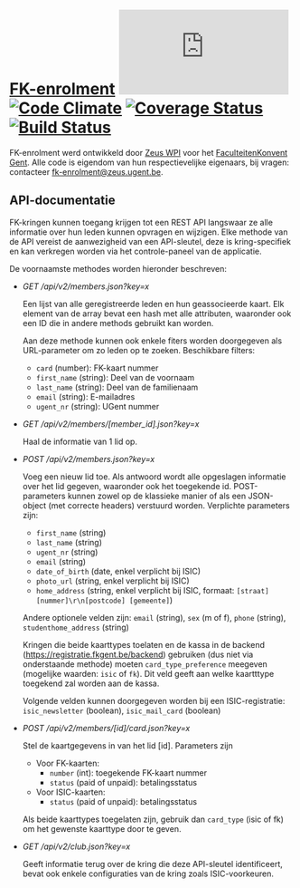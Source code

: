 # [FK-enrolment](https://registratie.fkgent.be) [![Analytics](https://ga-beacon.appspot.com/UA-25444917-6/ZeusWPI/FK-enrolment/README.md?pixel)](https://github.com/igrigorik/ga-beacon) [![Code Climate](https://codeclimate.com/github/ZeusWPI/FK-enrolment/badges/gpa.svg)](https://codeclimate.com/github/ZeusWPI/FK-enrolment) [![Coverage Status](https://coveralls.io/repos/ZeusWPI/FK-enrolment/badge.png?branch=master)](https://coveralls.io/r/ZeusWPI/FK-enrolment) [![Build Status](https://travis-ci.org/ZeusWPI/FK-enrolment.png?branch=master)](https://travis-ci.org/ZeusWPI/FK-enrolment)



FK-enrolment werd ontwikkeld door [Zeus WPI](http://zeus.ugent.be) voor het [FaculteitenKonvent Gent](http://fkgent.be).
Alle code is eigendom van hun respectievelijke eigenaars, bij vragen: contacteer fk-enrolment@zeus.ugent.be.

## API-documentatie

FK-kringen kunnen toegang krijgen tot een REST API langswaar ze alle informatie over hun leden kunnen opvragen en wijzigen. Elke methode van de API vereist de aanwezigheid van een API-sleutel, deze is kring-specifiek en kan verkregen worden via het controle-paneel van de applicatie.

De voornaamste methodes worden hieronder beschreven:

*   *GET /api/v2/members.json?key=x*

    Een lijst van alle geregistreerde leden en hun geassocieerde kaart. Elk element
    van de array bevat een hash met alle attributen, waaronder ook een ID die in andere
    methods gebruikt kan worden.

    Aan deze methode kunnen ook enkele fiters worden doorgegeven als URL-parameter om zo leden op te zoeken. Beschikbare filters:

    * ``card`` (number): FK-kaart nummer
    * ``first_name`` (string): Deel van de voornaam
    * ``last_name`` (string): Deel van de familienaam
    * ``email`` (string): E-mailadres
    * ``ugent_nr`` (string): UGent nummer

*   *GET /api/v2/members/[member_id].json?key=x*

    Haal de informatie van 1 lid op.

*   *POST /api/v2/members.json?key=x*

    Voeg een nieuw lid toe. Als antwoord wordt alle opgeslagen informatie over het lid gegeven, waaronder ook het toegekende id. POST-parameters kunnen zowel op de klassieke manier of als een JSON-object (met correcte headers) verstuurd worden. Verplichte parameters zijn:

    * ``first_name`` (string)
    * ``last_name`` (string)
    * ``ugent_nr`` (string)
    * ``email`` (string)
    * ``date_of_birth`` (date, enkel verplicht bij ISIC)
    * ``photo_url`` (string, enkel verplicht bij ISIC)
    * ``home_address`` (string, enkel verplicht bij ISIC,
      formaat: ``[straat] [nummer]\r\n[postcode] [gemeente]``)

    Andere optionele velden zijn:
    ``email`` (string), ``sex`` (m of f), ``phone`` (string), ``studenthome_address`` (string)

    Kringen die beide kaarttypes toelaten en de kassa in de backend (https://registratie.fkgent.be/backend)
    gebruiken (dus niet via onderstaande methode) moeten ``card_type_preference`` meegeven
    (mogelijke waarden: ``isic`` of ``fk``). Dit veld geeft aan welke kaartttype toegekend zal worden
    aan de kassa.

    Volgende velden kunnen doorgegeven worden bij een ISIC-registratie:
    ``isic_newsletter`` (boolean), ``isic_mail_card`` (boolean)

*   *POST /api/v2/members/[id]/card.json?key=x*

    Stel de kaartgegevens in van het lid [id]. Parameters zijn

    * Voor FK-kaarten:
      * ``number`` (int): toegekende FK-kaart nummer
      * ``status`` (paid of unpaid): betalingsstatus
    * Voor ISIC-kaarten:
      * ``status`` (paid of unpaid): betalingsstatus

    Als beide kaarttypes toegelaten zijn, gebruik dan ``card_type`` (isic of fk)
    om het gewenste kaarttype door te geven.

*   *GET /api/v2/club.json?key=x*

    Geeft informatie terug over de kring die deze API-sleutel identificeert, bevat ook enkele configuraties van de kring zoals ISIC-voorkeuren.
